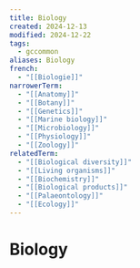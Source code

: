 ```yaml
---
title: Biology
created: 2024-12-13
modified: 2024-12-22
tags:
  - gccommon
aliases: Biology
french:
  - "[[Biologie]]"
narrowerTerm:
  - "[[Anatomy]]"
  - "[[Botany]]"
  - "[[Genetics]]"
  - "[[Marine biology]]"
  - "[[Microbiology]]"
  - "[[Physiology]]"
  - "[[Zoology]]"
relatedTerm:
  - "[[Biological diversity]]"
  - "[[Living organisms]]"
  - "[[Biochemistry]]"
  - "[[Biological products]]"
  - "[[Palaeontology]]"
  - "[[Ecology]]"
---
```

# Biology
